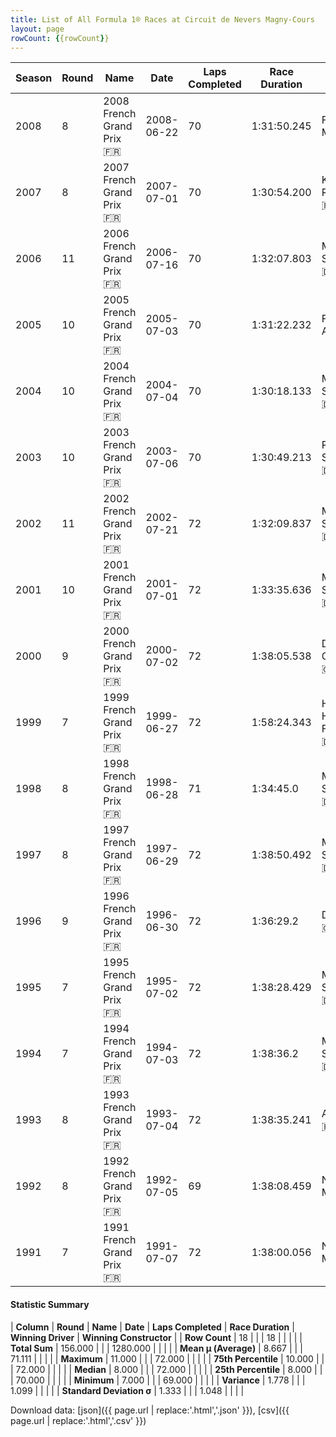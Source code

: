 ```yaml
---
title: List of All Formula 1® Races at Circuit de Nevers Magny-Cours
layout: page
rowCount: {{rowCount}}
---
```


| Season | Round | Name | Date | Laps Completed | Race Duration | Winning Driver | Winning Constructor |
|--|--|--|--|--|--|--|--|
| 2008 | 8 | 2008 French Grand Prix 🇫🇷 | 2008-06-22 | 70 | 1:31:50.245 | Felipe Massa 🇧🇷 | Ferrari 🇮🇹 |
| 2007 | 8 | 2007 French Grand Prix 🇫🇷 | 2007-07-01 | 70 | 1:30:54.200 | Kimi Räikkönen 🇫🇮 | Ferrari 🇮🇹 |
| 2006 | 11 | 2006 French Grand Prix 🇫🇷 | 2006-07-16 | 70 | 1:32:07.803 | Michael Schumacher 🇩🇪 | Ferrari 🇮🇹 |
| 2005 | 10 | 2005 French Grand Prix 🇫🇷 | 2005-07-03 | 70 | 1:31:22.232 | Fernando Alonso 🇪🇸 | Renault 🇫🇷 |
| 2004 | 10 | 2004 French Grand Prix 🇫🇷 | 2004-07-04 | 70 | 1:30:18.133 | Michael Schumacher 🇩🇪 | Ferrari 🇮🇹 |
| 2003 | 10 | 2003 French Grand Prix 🇫🇷 | 2003-07-06 | 70 | 1:30:49.213 | Ralf Schumacher 🇩🇪 | Williams 🇬🇧 |
| 2002 | 11 | 2002 French Grand Prix 🇫🇷 | 2002-07-21 | 72 | 1:32:09.837 | Michael Schumacher 🇩🇪 | Ferrari 🇮🇹 |
| 2001 | 10 | 2001 French Grand Prix 🇫🇷 | 2001-07-01 | 72 | 1:33:35.636 | Michael Schumacher 🇩🇪 | Ferrari 🇮🇹 |
| 2000 | 9 | 2000 French Grand Prix 🇫🇷 | 2000-07-02 | 72 | 1:38:05.538 | David Coulthard 🇬🇧 | McLaren 🇬🇧 |
| 1999 | 7 | 1999 French Grand Prix 🇫🇷 | 1999-06-27 | 72 | 1:58:24.343 | Heinz-Harald Frentzen 🇩🇪 | Jordan 🇮🇪 |
| 1998 | 8 | 1998 French Grand Prix 🇫🇷 | 1998-06-28 | 71 | 1:34:45.0 | Michael Schumacher 🇩🇪 | Ferrari 🇮🇹 |
| 1997 | 8 | 1997 French Grand Prix 🇫🇷 | 1997-06-29 | 72 | 1:38:50.492 | Michael Schumacher 🇩🇪 | Ferrari 🇮🇹 |
| 1996 | 9 | 1996 French Grand Prix 🇫🇷 | 1996-06-30 | 72 | 1:36:29.2 | Damon Hill 🇬🇧 | Williams 🇬🇧 |
| 1995 | 7 | 1995 French Grand Prix 🇫🇷 | 1995-07-02 | 72 | 1:38:28.429 | Michael Schumacher 🇩🇪 | Benetton 🇮🇹 |
| 1994 | 7 | 1994 French Grand Prix 🇫🇷 | 1994-07-03 | 72 | 1:38:36.2 | Michael Schumacher 🇩🇪 | Benetton 🇮🇹 |
| 1993 | 8 | 1993 French Grand Prix 🇫🇷 | 1993-07-04 | 72 | 1:38:35.241 | Alain Prost 🇫🇷 | Williams 🇬🇧 |
| 1992 | 8 | 1992 French Grand Prix 🇫🇷 | 1992-07-05 | 69 | 1:38:08.459 | Nigel Mansell 🇬🇧 | Williams 🇬🇧 |
| 1991 | 7 | 1991 French Grand Prix 🇫🇷 | 1991-07-07 | 72 | 1:38:00.056 | Nigel Mansell 🇬🇧 | Williams 🇬🇧 |

#### Statistic Summary

| **Column** | **Round** | **Name** | **Date** | **Laps Completed** | **Race Duration** | **Winning Driver** | **Winning Constructor** |
| **Row Count** | 18 |  |  | 18 |  |  |  |
| **Total Sum** | 156.000 |  |  | 1280.000 |  |  |  |
| **Mean μ (Average)** | 8.667 |  |  | 71.111 |  |  |  |
| **Maximum** | 11.000 |  |  | 72.000 |  |  |  |
| **75th Percentile** | 10.000 |  |  | 72.000 |  |  |  |
| **Median** | 8.000 |  |  | 72.000 |  |  |  |
| **25th Percentile** | 8.000 |  |  | 70.000 |  |  |  |
| **Minimum** | 7.000 |  |  | 69.000 |  |  |  |
| **Variance** | 1.778 |  |  | 1.099 |  |  |  |
| **Standard Deviation σ** | 1.333 |  |  | 1.048 |  |  |  |

Download data: [json]({{ page.url | replace:'.html','.json' }}), [csv]({{ page.url | replace:'.html','.csv' }})
